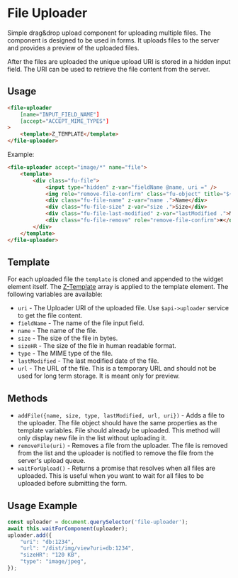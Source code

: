 # File Uploader

Simple drag&drop upload component for uploading multiple files. The component is designed to be used in forms. It uploads files to the server and provides a preview of the uploaded files. 

After the files are uploaded the unique upload URI is stored in a hidden input field. The URI can be used to retrieve the file content from the server.

## Usage

```html
<file-uploader
    [name="INPUT_FIELD_NAME"]
    [accept="ACCEPT_MIME_TYPES"]
>
    <template>Z_TEMPLATE</template>
</file-uploader>
```


Example:
```html
<file-uploader accept="image/*" name="file">
    <template>
        <div class="fu-file">
            <input type="hidden" z-var="fieldName @name, uri =" />
            <img role="remove-file-confirm" class="fu-object" title="${name} (${sizeHR})" z-var="name @title, sizeHR @title, url @src, type @type" />
            <div class="fu-file-name" z-var="name .">Name</div>
            <div class="fu-file-size" z-var="size .">Size</div>
            <div class="fu-file-last-modified" z-var="lastModified .">Modified</div>
            <div class="fu-file-remove" role="remove-file-confirm">✖</div>
        </div>
    </template>
</file-uploader>
```


## Template

For each uploaded file the `template` is cloned and appended to the widget element itself. The [Z-Template](https://github.com/webdevelopers-eu/z-template) array is applied to the template element. The following variables are available:

- `uri` - The Uploader URI of the uploaded file. Use `$api->uploader` service to get the file content.
- `fieldName` - The name of the file input field.
- `name` - The name of the file.
- `size` - The size of the file in bytes.
- `sizeHR` - The size of the file in human readable format.
- `type` - The MIME type of the file.
- `lastModified` - The last modified date of the file.
- `url` - The URL of the file. This is a temporary URL and should not be used for long term storage. It is meant only for preview.

## Methods 

- `addFile({name, size, type, lastModified, url, uri})` - Adds a file to the uploader. The file object should have the same properties as the template variables. File should already be uploaded. This method will only display new file in the list without uploading it.
- `removeFile(uri)` - Removes a file from the uploader. The file is removed from the list and the uploader is notified to remove the file from the server's upload queue.
- `waitForUpload()` - Returns a promise that resolves when all files are uploaded. This is useful when you want to wait for all files to be uploaded before submitting the form.

## Usage Example

```javascript
const uploader = document.querySelector('file-uploader');
await this.waitForComponent(uploader);
uploader.add({
    "uri": "db:1234",
    "url": "/dist/img/view?uri=db:1234",
    "sizeHR": "120 KB",
    "type": "image/jpeg",
});
```

